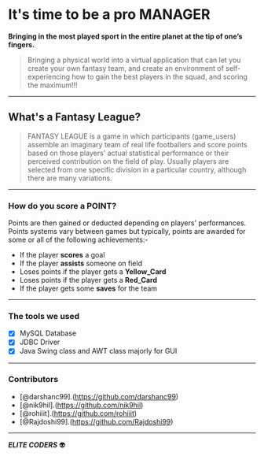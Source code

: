 # It's time to be a pro MANAGER
**Bringing in the most played sport in the entire planet at the tip of one’s fingers.**
>Bringing a physical world into a virtual application that can let you create your own fantasy team, and create an environment of self-experiencing how to gain the best players in the squad, and scoring the maximum!!!
- - - -
## What's a Fantasy League?
>FANTASY LEAGUE is a game in which participants (game_users) assemble an imaginary team of real life footballers and score points based on those players' actual statistical performance or their perceived contribution on the field of play.	Usually players are selected from one specific division in a particular country, although there are many variations. 
- - - -
### How do you score a POINT?
Points are then gained or deducted depending on players' performances. 
Points systems vary between games but typically, points are awarded for some or all of the following achievements:-

* If the player **scores** a goal
* If the player **assists** someone on field
* Loses points if the player gets a **Yellow_Card**
* Loses points if the player gets a **Red_Card**
* If the player gets some **saves** for the team
- - - -
### The tools we used
- [x] MySQL Database
- [x] JDBC Driver
- [x] Java Swing class and AWT class majorly for GUI
- - - -
### Contributors
- [@darshanc99].(https://github.com/darshanc99)
- [@nik9hil].(https://github.com/nik9hil)
- [@rohiiit].(https://github.com/rohiiit)
- [@Rajdoshi99].(https://github.com/Rajdoshi99)
- - - -
***ELITE CODERS*** :alien:

